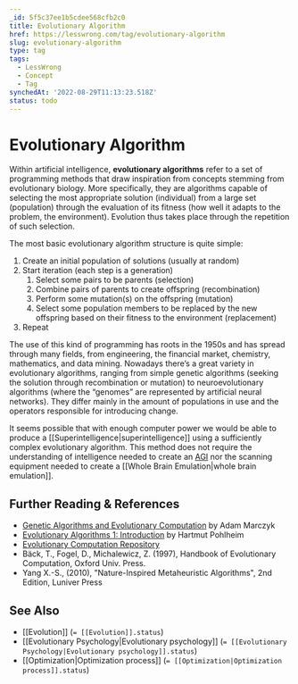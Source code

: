 ```yaml
---
_id: 5f5c37ee1b5cdee568cfb2c0
title: Evolutionary Algorithm
href: https://lesswrong.com/tag/evolutionary-algorithm
slug: evolutionary-algorithm
type: tag
tags:
  - LessWrong
  - Concept
  - Tag
synchedAt: '2022-08-29T11:13:23.518Z'
status: todo
---
```


# Evolutionary Algorithm

Within artificial intelligence, **evolutionary algorithms** refer to a set of programming methods that draw inspiration from concepts stemming from evolutionary biology. More specifically, they are algorithms capable of selecting the most appropriate solution (individual) from a large set (population) through the evaluation of its fitness (how well it adapts to the problem, the environment). Evolution thus takes place through the repetition of such selection.

The most basic evolutionary algorithm structure is quite simple:

1. Create an initial population of solutions (usually at random)
2. Start iteration (each step is a generation)
    1. Select some pairs to be parents (selection)
    2. Combine pairs of parents to create offspring (recombination)
    3. Perform some mutation(s) on the offspring (mutation)
    4. Select some population members to be replaced by the new offspring based on their fitness to the environment (replacement)
3. Repeat

The use of this kind of programming has roots in the 1950s and has spread through many fields, from engineering, the financial market, chemistry, mathematics, and data mining. Nowadays there’s a great variety in evolutionary algorithms, ranging from simple genetic algorithms (seeking the solution through recombination or mutation) to neuroevolutionary algorithms (where the “genomes” are represented by artificial neural networks). They differ mainly in the amount of populations in use and the operators responsible for introducing change.

It seems possible that with enough computer power we would be able to produce a [[Superintelligence|superintelligence]] using a sufficiently complex evolutionary algorithm. This method does not require the understanding of intelligence needed to create an [AGI](https://wiki.lesswrong.com/wiki/AGI) nor the scanning equipment needed to create a [[Whole Brain Emulation|whole brain emulation]].

## Further Reading & References

- [Genetic Algorithms and Evolutionary Computation](http://www.talkorigins.org/faqs/genalg/genalg.html) by Adam Marczyk
- [Evolutionary Algorithms 1: Introduction](http://www.geatbx.com/docu/algindex.html) by Hartmut Pohlheim
- [Evolutionary Computation Repository](http://dis.ijs.si/filipic/ec/)
- Bäck, T., Fogel, D., Michalewicz, Z. (1997), Handbook of Evolutionary Computation, Oxford Univ. Press.
- Yang X.-S., (2010), "Nature-Inspired Metaheuristic Algorithms", 2nd Edition, Luniver Press

## See Also

- [[Evolution]] (`= [[Evolution]].status`)
- [[Evolutionary Psychology|Evolutionary psychology]] (`= [[Evolutionary Psychology|Evolutionary psychology]].status`)
- [[Optimization|Optimization process]] (`= [[Optimization|Optimization process]].status`)
